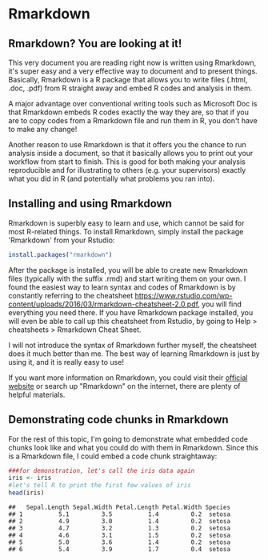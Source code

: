 Rmarkdown
================

Rmarkdown? You are looking at it!
---------------------------------

This very document you are reading right now is written using Rmarkdown, it's super easy and a very effective way to document and to present things. Basically, Rmarkdown is a R package that allows you to write files (.html, .doc, .pdf) from R straight away and embed R codes and analysis in them.

A major advantage over conventional writing tools such as Microsoft Doc is that Rmarkdown embeds R codes exactly the way they are, so that if you are to copy codes from a Rmarkdown file and run them in R, you don't have to make any change!

Another reason to use Rmarkdown is that it offers you the chance to run analysis inside a document, so that it basically allows you to print out your workflow from start to finish. This is good for both making your analysis reproducible and for illustrating to others (e.g. your supervisors) exactly what you did in R (and potentially what problems you ran into).

Installing and using Rmarkdown
------------------------------

Rmarkdown is superbly easy to learn and use, which cannot be said for most R-related things. To install Rmarkdown, simply install the package 'Rmarkdown' from your Rstudio:

``` r
install.packages("rmarkdown")
```

After the package is installed, you will be able to create new Rmarkdown files (typically with the suffix .rmd) and start writing them on your own. I found the easiest way to learn syntax and codes of Rmarkdown is by constantly referring to the cheatsheet <https://www.rstudio.com/wp-content/uploads/2016/03/rmarkdown-cheatsheet-2.0.pdf>, you will find everything you need there. If you have Rmarkdown package installed, you will even be able to call up this cheatsheet from Rstudio, by going to Help &gt; cheatsheets &gt; Rmarkdown Cheat Sheet.

I will not introduce the syntax of Rmarkdown further myself, the cheatsheet does it much better than me. The best way of learning Rmarkdown is just by using it, and it is really easy to use!

If you want more information on Rmarkdown, you could visit their [official website](http://rmarkdown.rstudio.com/) or search up "Rmarkdown" on the internet, there are plenty of helpful materials.

Demonstrating code chunks in Rmarkdown
--------------------------------------

For the rest of this topic, I'm going to demonstrate what embedded code chunks look like and what you could do with them in Rmarkdown. Since this is a Rmarkdown file, I could embed a code chunk straightaway:

``` r
###for demonstration, let's call the iris data again
iris <- iris
#let's tell R to print the first few values of iris
head(iris)
```

    ##   Sepal.Length Sepal.Width Petal.Length Petal.Width Species
    ## 1          5.1         3.5          1.4         0.2  setosa
    ## 2          4.9         3.0          1.4         0.2  setosa
    ## 3          4.7         3.2          1.3         0.2  setosa
    ## 4          4.6         3.1          1.5         0.2  setosa
    ## 5          5.0         3.6          1.4         0.2  setosa
    ## 6          5.4         3.9          1.7         0.4  setosa
